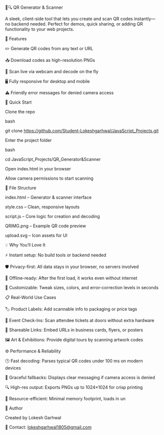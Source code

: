 📱🔍 QR Generator & Scanner

A sleek, client-side tool that lets you create and scan QR codes instantly—no backend needed. Perfect for demos, quick sharing, or adding QR functionality to your web projects.


🚀 Features

✏️ Generate QR codes from any text or URL

📥 Download codes as high-resolution PNGs

📸 Scan live via webcam and decode on the fly

🖥️ Fully responsive for desktop and mobile

⚠️ Friendly error messages for denied camera access


🏁 Quick Start

Clone the repo

bash

git clone https://github.com/Student-Lokeshgarhwal/JavaScript_Projects.git

Enter the project folder

bash

cd JavaScript_Projects/QR_Generator&Scanner

Open index.html in your browser

Allow camera permissions to start scanning


📂 File Structure

index.html – Generator & scanner interface

style.css – Clean, responsive layouts

script.js – Core logic for creation and decoding

QRIMG.png – Example QR code preview

upload.svg – Icon assets for UI


💡 Why You’ll Love It

⚡ Instant setup: No build tools or backend needed

🛡️ Privacy-first: All data stays in your browser, no servers involved

📶 Offline-ready: After the first load, it works even without internet

📐 Customizable: Tweak sizes, colors, and error-correction levels in seconds


📋 Real-World Use Cases

🏷️ Product Labels: Add scannable info to packaging or price tags

📢 Event Check-Ins: Scan attendee tickets at doors without extra hardware

📲 Shareable Links: Embed URLs in business cards, flyers, or posters

🖼️ Art & Exhibitions: Provide digital tours by scanning artwork codes


⚙️ Performance & Reliability

🕒 Fast decoding: Parses typical QR codes under 100 ms on modern devices

🎥 Graceful fallbacks: Displays clear messaging if camera access is denied

🔍 High-res output: Exports PNGs up to 1024×1024 for crisp printing

🔄 Resource-efficient: Minimal memory footprint, loads in un


👤 Author

Created by Lokesh Garhwal

📧 Contact: lokeshgarhwal1805@gmail.com 
